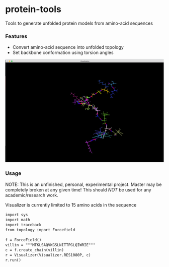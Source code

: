 protein-tools
============
Tools to generate unfolded protein models from amino-acid sequences

### Features
* Convert amino-acid sequence into unfolded topology
* Set backbone conformation using torsion angles

![Screenshot](https://github.com/saliksyed/protein-tools/blob/master/docs/screenshot.png)

### Usage

NOTE: This is an unfinished, personal, experimental project. Master may be
completely broken at any given time! This should *NOT* be used for
any academic/research work. 

Visualizer is currently limited to 15 amino acids in the sequence

```
import sys
import math
import traceback
from topology import Forcefield

f = ForceField()
villin = """MTKLSAQVKGSLNITTPGLQIWRIE"""
c = f.create_chain(villin)
r = Visualizer(Visualizer.RES1080P, c)
r.run()
```



